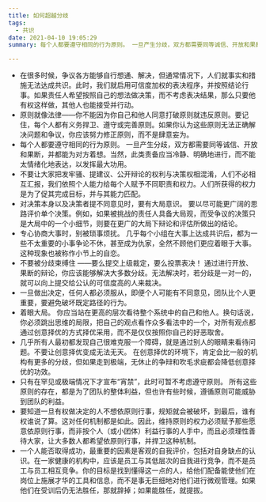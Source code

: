 ```yaml
---
title: 如何超越分歧
tags:
  - 共识
date: 2021-04-10 19:05:29
summary: 每个人都要遵守相同的行为原则。 一旦产生分歧，双方都需要同等诚信、开放和果断，并都能为对方着想。当然，此类责备应当冷静、明确地进行，而不能太情绪化地表达，以发挥最大功用。

---
```



- 在很多时候，争议各方能够自行想通、解决，但通常情况下，人们就事实和措施无法达成共识。此时，我们就启用可信度加权的表决程序，并按照结论行事。如果责任人希望按照自己的想法做决策，而不考虑表决结果，那么只要他有权这样做，其他人也能接受并行动。
- 原则就像法律——你不能因为你自己和他人同意打破原则就违反原则。要记住，每个人都有义务捍卫、遵守或完善原则。如果你认为这些原则无法正确解决问题和争议，你应该努力修正原则，而不是肆意妄为。
- 每个人都要遵守相同的行为原则。 一旦产生分歧，双方都需要同等诚信、开放和果断，并都能为对方着想。当然，此类责备应当冷静、明确地进行，而不能太情绪化地表达，以发挥最大功用。
- 不要让大家把发牢骚、提建议、公开辩论的权利与决策权相混淆，人们不必相互汇报，我们依照个人能力给每个人赋予不同职责和权力。人们所获得的权力是为了促其完成目标，并与其能力匹配。
- 对决策本身以及决策者提不同意见时，要有大局意识。 要以尽可能更广阔的思路评价单个决策。例如，如果被挑战的责任人具备大局观，而受争议的决策只是大局中的一个小细节，则要在更广的大局下辩论和评估所做出的结论。
- 专心协商大事时，别被琐事烦扰。 几乎每个小组在大事上达成共识后，都为一些不太重要的小事争论不休，甚至成为仇家，全然不顾他们更应着眼于大事。这种现象也被称作小节上的自恋。
- 不要被分歧束缚住 ——要么提交上级裁定，要么投票表决！ 通过进行开放、果断的辩论，你应该能够解决大多数分歧。无法解决时，若分歧是一对一的，就可以向上提交给公认的可信度高的人来裁决。
- 一旦做出决定，任何人都必须服从，即便个人可能有不同意见，团队比个人更重要，要避免破坏既定路径的行为。
- 着眼大局。 你应当站在更高的层次看待整个系统中的自己和他人。换句话说，你必须跳出思维的局限，把自己的观点看作众多看法中的一个，对所有观点都通过创意择优的方式择优采用，而不是仅仅按照你自己的好恶取舍。
- 几乎所有人最初都发现自己很难克服一个障碍，就是通过别人的眼睛来看待问题。不要让创意择优变成无法无天。 在创意择优的环境下，肯定会比一般的机构有更多的分歧，但如果走到极端，无休止的争辩和吹毛求疵都会降低创意择优的功效。
- 只有在罕见或极端情况下才宣布“宵禁”，此时可暂不考虑遵守原则。 所有这些原则的存在，都是为了团队的整体利益，但也许有些时候，遵循原则可能威胁到团队的利益。
- 要知道一旦有权做决定的人不想依原则行事，规矩就会被破坏，到最后，谁有权谁说了算。这对任何机制都是如此。因此，维持原则的权力必须赋予那些愿意依原则行事，而非按个人（或小团体）利益行事的人手中，而且必须理性善待大家，让大多数人都希望依原则行事，并捍卫这种机制。
- 一个人能否取得成功，最重要的因素是客观的自我评价，包括对自身缺点的认识。在一家健康的机构中，应该是员工与其低层次的自我进行竞争，而不是员工与员工相互竞争。你的目标是找到懂得这一点的人，给他们配备能使他们在岗位上施展才华的工具和信息，而不是事无巨细地对他们进行微观管理。如果他们在受训后仍无法胜任，那就辞掉；如果能胜任，就提拔。